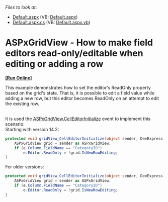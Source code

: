 <!-- default file list -->
*Files to look at*:

* [Default.aspx](./CS/WebSite/Default.aspx) (VB: [Default.aspx](./VB/WebSite/Default.aspx))
* [Default.aspx.cs](./CS/WebSite/Default.aspx.cs) (VB: [Default.aspx.vb](./VB/WebSite/Default.aspx.vb))
<!-- default file list end -->
# ASPxGridView - How to make field editors read-only/editable when editing or adding a row
<!-- run online -->
**[[Run Online]](https://codecentral.devexpress.com/e5116/)**
<!-- run online end -->


<p>This example demonstrates how to set the editor's ReadOnly property based on the grid's state. That is, it is possible to edit a field value while adding a new row, but this editor becomes ReadOnly on an attempt to edit the existing row.</p>
<p><br>It is used the <a href="http://documentation.devexpress.com/#AspNet/DevExpressWebASPxGridViewASPxGridView_CellEditorInitializetopic"><u>ASPxGridView.CellEditorInitialize</u></a> event to implement this scenario:<br>Starting with version 14.2:</p>


```cs
protected void gridView_CellEditorInitialize(object sender, DevExpress.Web.ASPxGridViewEditorEventArgs e) {
	ASPxGridView grid = sender as ASPxGridView;
	if (e.Column.FieldName == "CategoryID")
		e.Editor.ReadOnly = !grid.IsNewRowEditing;
}
```


<p>For older versions:</p>


```cs
protected void gridView_CellEditorInitialize(object sender, DevExpress.Web.ASPxGridView.ASPxGridViewEditorEventArgs e) {
	ASPxGridView grid = sender as ASPxGridView;
	if (e.Column.FieldName == "CategoryID")
		e.Editor.ReadOnly = !grid.IsNewRowEditing;
}
```


<p> </p>

<br/>



